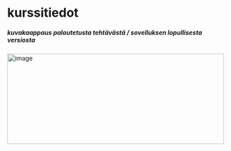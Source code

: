 # kurssitiedot
##### kuvakaappaus palautetusta tehtävästä / sovelluksen lopullisesta versiosta
<img width="498" height="208" alt="image" src="https://github.com/user-attachments/assets/15ae2eae-493f-4472-bf06-c9810a139f42" />

